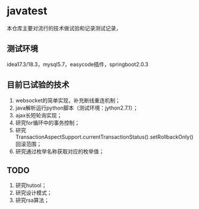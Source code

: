 # javatest
本仓库主要对流行的技术做试验和记录测试记录，
## 测试环境
idea17.3/18.3，mysql5.7，easycode插件，springboot2.0.3

## 目前已试验的技术
1. websocket的简单实现，补充断线重连机制；
2. java解析运行python脚本（测试环境：jython2.7.1）；
3. ajax长短轮询实现；
4. 研究for循环中的事务控制；
5. 研究TransactionAspectSupport.currentTransactionStatus().setRollbackOnly()回滚范围；
6. 研究通过枚举名称获取对应的枚举值；

## TODO
1. 研究hutool；
2. 研究设计模式；
3. 研究rsa算法；